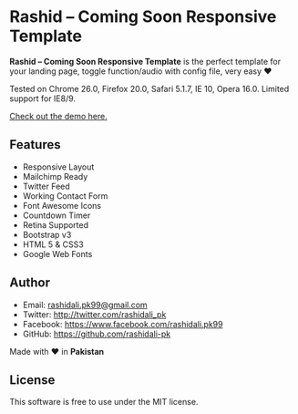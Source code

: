# Rashid  – Coming Soon Responsive Template


**Rashid  – Coming Soon Responsive Template** is the perfect template for your landing page, toggle function/audio with config file, very easy  :heart:

Tested on Chrome 26.0, Firefox 20.0, Safari 5.1.7, IE 10, Opera 16.0. Limited support for IE8/9.

[Check out the demo here.](http://rashidali98.github.io/Rashid-Coming-Soon-Responsive-Template/demo/)

## Features

- Responsive Layout
- Mailchimp Ready
- Twitter Feed
- Working Contact Form
- Font Awesome Icons
- Countdown Timer
- Retina Supported
- Bootstrap v3
- HTML 5 & CSS3
- Google Web Fonts

## Author

- Email: rashidali.pk99@gmail.com
- Twitter: http://twitter.com/rashidali_pk
- Facebook: https://www.facebook.com/rashidali.pk99
- GitHub: https://github.com/rashidali-pk

Made with :heart: in **Pakistan**

## License

This software is free to use under the MIT license.
